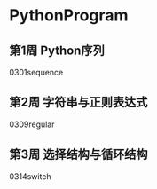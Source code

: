 # PythonProgram
## 第1周 Python序列
0301sequence
## 第2周 字符串与正则表达式
0309regular
## 第3周 选择结构与循环结构
0314switch
